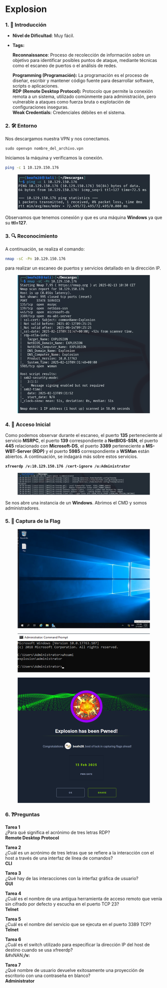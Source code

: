 # Explosion

### 1. 📝 **Introducción**

* **Nivel de Dificultad**: Muy fácil.
*   **Tags:**&#x20;

    **Reconnaissance**: Proceso de recolección de información sobre un objetivo para identificar posibles puntos de ataque, mediante técnicas como el escaneo de puertos o el análisis de redes.

    **Programming (Programación):** La programación es el proceso de diseñar, escribir y mantener código fuente para desarrollar software, scripts o aplicaciones.\
    **RDP (Remote Desktop Protocol):** Protocolo que permite la conexión remota a un sistema, utilizado comúnmente para administración, pero vulnerable a ataques como fuerza bruta o explotación de configuraciones inseguras.\
    **Weak Credentials:** Credenciales débiles en el sistema.

### 2. 🛠️ **Entorno**

Nos descargamos nuestra VPN y nos conectamos.

```
sudo openvpn nombre_del_archivo.vpn
```

Iniciamos la máquina y verificamos la conexión.

```bash
ping -c 1 10.129.150.176
```

<figure><img src="../../../.gitbook/assets/image (13) (1) (1) (1) (1) (1).png" alt=""><figcaption></figcaption></figure>

Observamos que tenemos conexión y que es una máquina **Windows** ya que su **ttl=127**.

### 3. 🔍 **Reconocimiento**

A continuación, se realiza el comando:

```bash
nmap -sC -Pn 10.129.150.176
```

para realizar un escaneo de puertos y servicios detallado en la dirección IP.

<figure><img src="../../../.gitbook/assets/image (1) (1) (1) (1) (1) (1) (1) (1) (1) (1) (1) (1) (1) (1) (1) (1) (1) (1) (1) (1) (1) (1) (1) (1) (1) (1) (1) (1) (1) (1).png" alt=""><figcaption></figcaption></figure>

### 4. 🚪 **Acceso Inicial**

Como podemos observar durante el escaneo, el puerto **135** perteneciente al servicio **MSRPC**, el puerto **139** correspondiente a **NetBIOS-SSN**, el puerto **445** relacionado con **Microsoft-DS**, el puerto **3389** perteneciente a **MS-WBT-Server (RDP)** y el puerto **5985** correspondiente a **WSMan** están abiertos. A continuación, se indagará más sobre estos servicios.

<pre><code><strong>xfreerdp /v:10.129.150.176 /cert-ignore /u:Administrator
</strong></code></pre>

<figure><img src="../../../.gitbook/assets/image (2) (1) (1) (1) (1) (1) (1) (1) (1) (1) (1) (1) (1) (1) (1) (1) (1) (1) (1) (1) (1) (1) (1) (1) (1) (1) (1).png" alt=""><figcaption></figcaption></figure>

Se nos abre una instancia de un **Windows**. Abrimos el CMD y somos administradores.

### 5. 🔑 **Captura de la Flag**

<figure><img src="../../../.gitbook/assets/Captura de pantalla 2025-02-13 104320.png" alt=""><figcaption></figcaption></figure>

<figure><img src="../../../.gitbook/assets/Captura de pantalla 2025-02-13 104423.png" alt=""><figcaption></figcaption></figure>

<figure><img src="../../../.gitbook/assets/image (3) (1) (1) (1) (1) (1) (1) (1) (1) (1) (1) (1) (1) (1) (1) (1) (1) (1) (1) (1) (1) (1) (1) (1) (1).png" alt=""><figcaption></figcaption></figure>

### 6. ❓Preguntas

**Tarea 1**\
¿Para qué significa el acrónimo de tres letras RDP?\
**Remote Desktop Protocol**&#x20;

**Tarea 2**\
¿Cuál es un acrónimo de tres letras que se refiere a la interacción con el host a través de una interfaz de línea de comandos?\
**CLI**&#x20;

**Tarea 3**\
¿Qué hay de las interacciones con la interfaz gráfica de usuario?\
**GUI**&#x20;

**Tarea 4**\
¿Cuál es el nombre de una antigua herramienta de acceso remoto que venía sin cifrado por defecto y escucha en el puerto TCP 23?\
**Telnet**

**Tarea 5**\
¿Cuál es el nombre del servicio que se ejecuta en el puerto 3389 TCP?\
**Telnet**

**Tarea 6**\
¿Cuál es el switch utilizado para especificar la dirección IP del host de destino cuando se usa xfreerdp?\
&#xNAN;**/v:**&#x20;

**Tarea 7**\
¿Qué nombre de usuario devuelve exitosamente una proyección de escritorio con una contraseña en blanco?\
**Administrator**&#x20;
